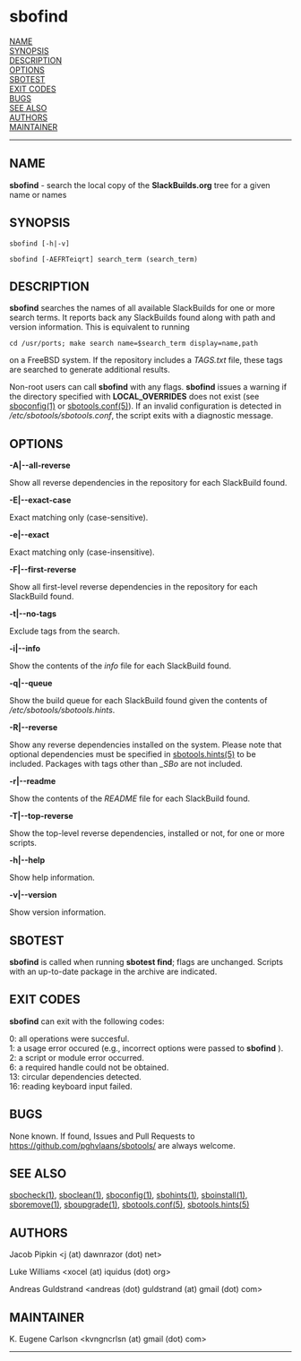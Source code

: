 # sbofind

[NAME](#name)\
[SYNOPSIS](#synopsis)\
[DESCRIPTION](#description)\
[OPTIONS](#options)\
[SBOTEST](#sbotest)\
[EXIT CODES](#exit-codes)\
[BUGS](#bugs)\
[SEE ALSO](#see-also)\
[AUTHORS](#authors)\
[MAINTAINER](#maintainer)

------------------------------------------------------------------------

## NAME

**sbofind** - search the local copy of the **SlackBuilds.org** tree for
a given name or names

## SYNOPSIS

    sbofind [-h|-v]

    sbofind [-AEFRTeiqrt] search_term (search_term)

## DESCRIPTION

**sbofind** searches the names of all available SlackBuilds for one or
more search terms. It reports back any SlackBuilds found along with path
and version information. This is equivalent to running

    cd /usr/ports; make search name=$search_term display=name,path

on a FreeBSD system. If the repository includes a *TAGS.txt* file, these
tags are searched to generate additional results.

Non-root users can call **sbofind** with any flags. **sbofind** issues a
warning if the directory specified with **LOCAL_OVERRIDES** does not
exist (see [sboconfig(1)](sboconfig.1.md) or [sbotools.conf(5)](sbotools.conf.5.md)). If an invalid
configuration is detected in */etc/sbotools/sbotools.conf*, the script
exits with a diagnostic message.

## OPTIONS

**-A\|\--all-reverse**

Show all reverse dependencies in the repository for each SlackBuild
found.

**-E\|\--exact-case**

Exact matching only (case-sensitive).

**-e\|\--exact**

Exact matching only (case-insensitive).

**-F\|\--first-reverse**

Show all first-level reverse dependencies in the repository for each
SlackBuild found.

**-t\|\--no-tags**

Exclude tags from the search.

**-i\|\--info**

Show the contents of the *info* file for each SlackBuild found.

**-q\|\--queue**

Show the build queue for each SlackBuild found given the contents of
*/etc/sbotools/sbotools.hints*.

**-R\|\--reverse**

Show any reverse dependencies installed on the system. Please note that
optional dependencies must be specified in [sbotools.hints(5)](sbotools.hints.5.md) to be
included. Packages with tags other than *\_SBo* are not included.

**-r\|\--readme**

Show the contents of the *README* file for each SlackBuild found.

**-T\|\--top-reverse**

Show the top-level reverse dependencies, installed or not, for one or
more scripts.

**-h\|\--help**

Show help information.

**-v\|\--version**

Show version information.

## SBOTEST

**sbofind** is called when running **sbotest find**; flags are
unchanged. Scripts with an up-to-date package in the archive are
indicated.

## EXIT CODES

**sbofind** can exit with the following codes:

0: all operations were succesful.\
1: a usage error occured (e.g., incorrect options were passed to
**sbofind** ).\
2: a script or module error occurred.\
6: a required handle could not be obtained.\
13: circular dependencies detected.\
16: reading keyboard input failed.

## BUGS

None known. If found, Issues and Pull Requests to
<https://github.com/pghvlaans/sbotools/> are always welcome.

## SEE ALSO

[sbocheck(1)](sbocheck.1.md), [sboclean(1)](sboclean.1.md), [sboconfig(1)](sboconfig.1.md), [sbohints(1)](sbohints.1.md), [sboinstall(1)](sboinstall.1.md),
[sboremove(1)](sboremove.1.md), [sboupgrade(1)](sboupgrade.1.md), [sbotools.conf(5)](sbotools.conf.5.md), [sbotools.hints(5)](sbotools.hints.5.md)

## AUTHORS

Jacob Pipkin \<j (at) dawnrazor (dot) net\>

Luke Williams \<xocel (at) iquidus (dot) org\>

Andreas Guldstrand \<andreas (dot) guldstrand (at) gmail (dot) com\>

## MAINTAINER

K. Eugene Carlson \<kvngncrlsn (at) gmail (dot) com\>

------------------------------------------------------------------------
